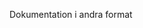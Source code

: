 <Token xmlns:xlink="http://www.w3.org/1999/xlink">Dokumentation i andra format</Token>

<!--HONumber=Jun16_HO4-->


